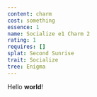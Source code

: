 ```yaml
---
content: charm
cost: something
essence: 1
name: Socialize e1 Charm 2
rating: 1
requires: []
splat: Second Sunrise
trait: Socialize
tree: Enigma
---
```


Hello **world**!
